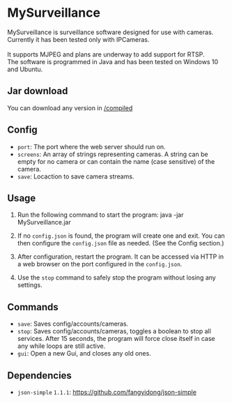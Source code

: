 # MySurveillance

MySurveillance is surveillance software designed for use with cameras.<br/>
Currently it has been tested only with IPCameras.<br/>
<br/>
It supports MJPEG and plans are underway to add support for RTSP.<br/>
The software is programmed in Java and has been tested on Windows 10 and Ubuntu.

## Jar download

You can download any version in [/compiled](/compiled)

## Config

- `port`: The port where the web server should run on.
- `screens`: An array of strings representing cameras. A string can be empty for no camera or can contain the name (case sensitive) of the camera.
- `save`: Locaction to save camera streams.

## Usage

1. Run the following command to start the program: java -jar MySurveillance.jar

2. If no `config.json` is found, the program will create one and exit. You can then configure the `config.json` file as needed. (See the Config section.)

3. After configuration, restart the program. It can be accessed via HTTP in a web browser on the port configured in the `config.json`.

4. Use the `stop` command to safely stop the program without losing any settings.

## Commands

- `save`: Saves config/accounts/cameras.
- `stop`: Saves config/accounts/cameras, toggles a boolean to stop all services. After 15 seconds, the program will force close itself in case any while loops are still active.
- `gui`: Open a new Gui, and closes any old ones.

## Dependencies

- `json-simple` `1.1.1`: https://github.com/fangyidong/json-simple
